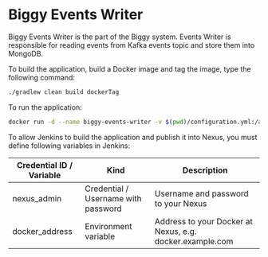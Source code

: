 # Biggy Events Writer

Biggy Events Writer is the part of the Biggy system. Events Writer is responsible for reading events
from Kafka events topic and store them into MongoDB.

To build the application, build a Docker image and tag the image, type the following command:
```bash
./gradlew clean build dockerTag
```

To run the application:
```bash
docker run -d --name biggy-events-writer -v $(pwd)/configuration.yml:/app/configuration.yml --restart always -p 8080:8080 docker.przemyslawsikora.com/biggy-events-writer:<tag>
```

To allow Jenkins to build the application and publish it into Nexus, you must define following variables in Jenkins:

| Credential ID / Variable | Kind                                | Description                                              |
|--------------------------|-------------------------------------|----------------------------------------------------------|
| nexus_admin              | Credential / Username with password | Username and password to your Nexus                      |
| docker_address           | Environment variable                | Address to your Docker at Nexus, e.g. docker.example.com |
